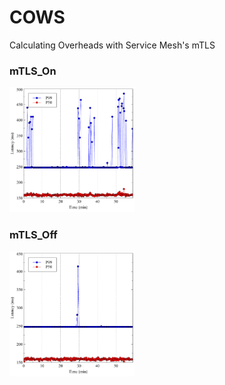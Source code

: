 # COWS
Calculating Overheads with Service Mesh's mTLS

### mTLS_On
<img width="200" src="https://github.com/sco-edge/COWS/blob/main/Pictures/On_P50_P99.pdf" width="90%"></img>

### mTLS_Off
<img width="200" src="https://github.com/sco-edge/COWS/blob/main/Pictures/Off_P50_P99.pdf" width="90%"></img>
